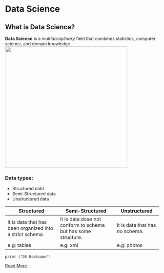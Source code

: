 # Data Science
## What is Data Science?
**Data Science** is a *multidisciplinary* field that combines statistics, computer science, and domain knowledge.
<img width="400" height="400" src="https://github.com/Tuwaiq-Data-Science-Bootcamp-V3/Markdown-Lab1/blob/main/DS.png">
### Data types:
- Structured datd
- Semi-Structured data
- Unstructured data

| Structured | Semi-Structured | Unstructured |
| ----------- | ----------- |----------- |
| It is data that has been organized into a strict schema. | It is data dose not conform to schema but has some structure. |It is data that has no schema.|
| e.g: tables| e.g: xml |e.g: photos|


`print ("DS Bootcamo")`

[Read More](https://en.wikipedia.org/wiki/Data_science”)
